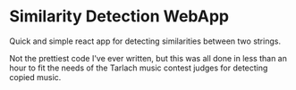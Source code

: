# Similarity Detection WebApp
Quick and simple react app for detecting similarities between two strings.

Not the prettiest code I've ever written, but this was all done in less than an hour to fit the needs of the Tarlach music contest judges for detecting copied music.
